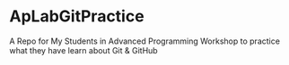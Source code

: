 # ApLabGitPractice
A Repo for My Students in Advanced Programming Workshop to practice what they have learn about Git &amp; GitHub   
